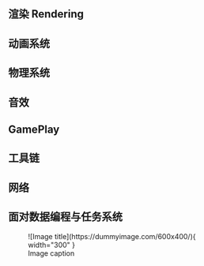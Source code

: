 ## 渲染 Rendering

## 动画系统
## 物理系统
## 音效
## GamePlay
## 工具链
## 网络
## 面对数据编程与任务系统

<figure markdown>
  ![Image title](https://dummyimage.com/600x400/){ width="300" }
  <figcaption>Image caption</figcaption>
</figure>
